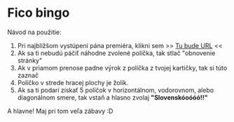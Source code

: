 # Fico bingo

Návod na použitie:

1. Pri najbližšom vystúpení pána premiéra, klikni sem >> [Tu bude URL](http://google.com) <<
2. Ak sa ti nebudú páčiť náhodne zvolené políčka, tak stlač "obnovenie stránky"
3. Ak v priamom prenose padne výrok z políčka z tvojej kartičky, tak si túto zaznač
4. Políčko v strede hracej plochy je žolík.
5. Ak sa ti podarí získať 5 políčok v horizontálnom, vodorovnom, alebo diagonálnom smere, tak vstaň a hlasno zvolaj **"Slovenskóoóóó!!"**

A hlavne! Maj pri tom veľa zábavy :D
